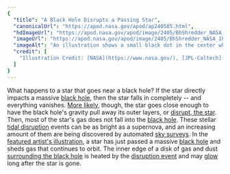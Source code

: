 ```yaml
---
{
  "title": "A Black Hole Disrupts a Passing Star",
  "canonicalUrl": "https://apod.nasa.gov/apod/ap240505.html",
  "hdImageUrl": "https://apod.nasa.gov/apod/image/2405/BhShredder_NASA_3482.jpg",
  "imageUrl": "https://apod.nasa.gov/apod/image/2405/BhShredder_NASA_1080.jpg",
  "imageAlt": "An illustration shows a small black dot in the center which is a black hole. A red stream or gas arcs in from the top. The black hole is also surrounded by a dark and dusty disk. Please see the explanation for more detailed information.",
  "credit": [
    "Illustration Credit: [NASA](https://www.nasa.gov/), [JPL-Caltech](https://www.jpl.nasa.gov/)"
  ]
}
---
```


What happens to a star that goes near a black hole? If the star directly impacts a massive [black hole](https://www1.phys.vt.edu/~jhs/faq/blackholes.html), then the star falls in completely -- and everything vanishes. [More likely](https://www.sciencemag.org/news/2020/01/black-holes-caught-act-swallowing-stars), though, the star goes close enough to have the black hole's gravity pull away its outer layers, or [disrupt, the star](https://www.nasa.gov/image-article/tidal-disruption/). Then, most of the star's gas does not fall into the [black hole](https://apod.nasa.gov/apod/ap191001.html). These stellar [tidal disruption](https://en.wikipedia.org/wiki/Tidal_disruption_event) events can be as bright as a supernova, and an increasing amount of them are being discovered by automated [sky surveys](https://en.wikipedia.org/wiki/Astronomical_survey#List_of_sky_surveys). In the [featured artist's illustration](https://www.jpl.nasa.gov/images/pia20027-infrared-echoes-of-a-black-hole-eating-a-star-illustration), a star has just passed a massive [black hole](https://apod.nasa.gov/apod/ap210427.html) and sheds gas that continues to orbit. The inner edge of a disk of gas and dust [surrounding the black hole](https://apod.nasa.gov/apod/ap200825.html) is heated by the [disruption event](https://apod.nasa.gov/apod/ap151028.html) and may [glow](https://media.sciencephoto.com/image/z9340730/800wm/Z9340730.jpg) long after the star is gone.
